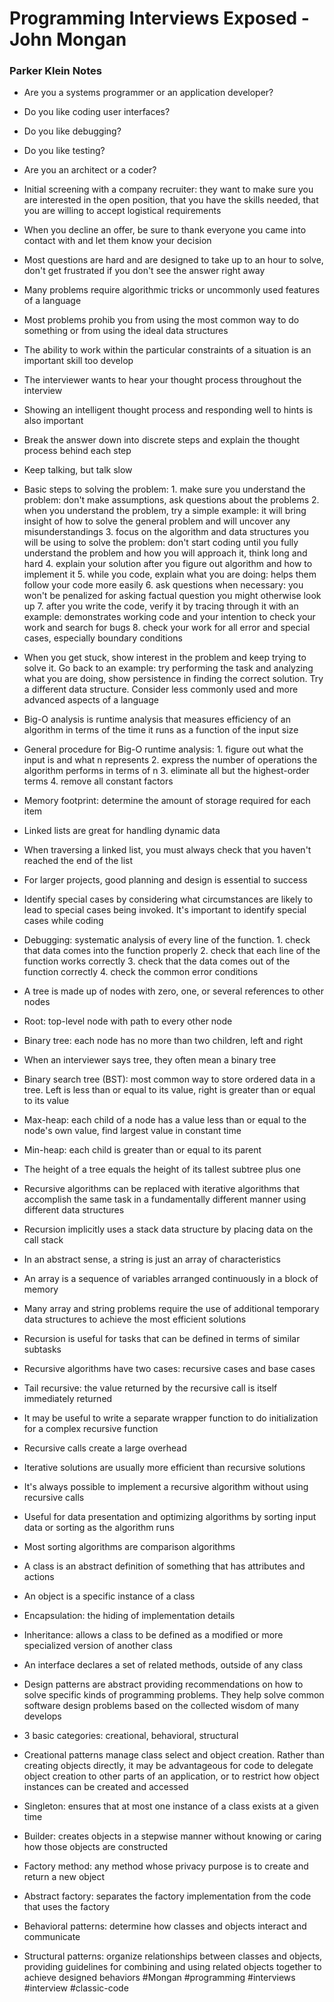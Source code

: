 #  Programming Interviews Exposed - John Mongan
### Parker Klein Notes
-   Are you a systems programmer or an application developer?
    
-   Do you like coding user interfaces?
    
-   Do you like debugging?
    
-   Do you like testing?
    
-   Are you an architect or a coder?
    
-   Initial screening with a company recruiter: they want to make sure you are interested in the open position, that you have the skills needed, that you are willing to accept logistical requirements
    
-   When you decline an offer, be sure to thank everyone you came into contact with and let them know your decision
    
-   Most questions are hard and are designed to take up to an hour to solve, don't get frustrated if you don't see the answer right away
    
-   Many problems require algorithmic tricks or uncommonly used features of a language
    
-   Most problems prohib you from using the most common way to do something or from using the ideal data structures
    
-   The ability to work within the particular constraints of a situation is an important skill too develop
    
-   The interviewer wants to hear your thought process throughout the interview
    
-   Showing an intelligent thought process and responding well to hints is also important
    
-   Break the answer down into discrete steps and explain the thought process behind each step
    
-   Keep talking, but talk slow
    
-   Basic steps to solving the problem: 1. make sure you understand the problem: don't make assumptions, ask questions about the problems 2. when you understand the problem, try a simple example: it will bring insight of how to solve the general problem and will uncover any misunderstandings 3. focus on the algorithm and data structures you will be using to solve the problem: don't start coding until you fully understand the problem and how you will approach it, think long and hard 4. explain your solution after you figure out algorithm and how to implement it 5. while you code, explain what you are doing: helps them follow your code more easily 6. ask questions when necessary: you won't be penalized for asking factual question you might otherwise look up 7. after you write the code, verify it by tracing through it with an example: demonstrates working code and your intention to check your work and search for bugs 8. check your work for all error and special cases, especially boundary conditions
    
-   When you get stuck, show interest in the problem and keep trying to solve it. Go back to an example: try performing the task and analyzing what you are doing, show persistence in finding the correct solution. Try a different data structure. Consider less commonly used and more advanced aspects of a language
    
-   Big-O analysis is runtime analysis that measures efficiency of an algorithm in terms of the time it runs as a function of the input size
    
-   General procedure for Big-O runtime analysis: 1. figure out what the input is and what n represents 2. express the number of operations the algorithm performs in terms of n 3. eliminate all but the highest-order terms 4. remove all constant factors
    
-   Memory footprint: determine the amount of storage required for each item
    
-   Linked lists are great for handling dynamic data
    
-   When traversing a linked list, you must always check that you haven't reached the end of the list
    
-   For larger projects, good planning and design is essential to success
    
-   Identify special cases by considering what circumstances are likely to lead to special cases being invoked. It's important to identify special cases while coding
    
-   Debugging: systematic analysis of every line of the function. 1. check that data comes into the function properly 2. check that each line of the function works correctly 3. check that the data comes out of the function correctly 4. check the common error conditions
    
-   A tree is made up of nodes with zero, one, or several references to other nodes
    
-   Root: top-level node with path to every other node
    
-   Binary tree: each node has no more than two children, left and right
    
-   When an interviewer says tree, they often mean a binary tree
    
-   Binary search tree (BST): most common way to store ordered data in a tree. Left is less than or equal to its value, right is greater than or equal to its value
    
-   Max-heap: each child of a node has a value less than or equal to the node's own value, find largest value in constant time
    
-   Min-heap: each child is greater than or equal to its parent
    
-   The height of a tree equals the height of its tallest subtree plus one
    
-   Recursive algorithms can be replaced with iterative algorithms that accomplish the same task in a fundamentally different manner using different data structures
    
-   Recursion implicitly uses a stack data structure by placing data on the call stack
    
-   In an abstract sense, a string is just an array of characteristics
    
-   An array is a sequence of variables arranged continuously in a block of memory
    
-   Many array and string problems require the use of additional temporary data structures to achieve the most efficient solutions
    
-   Recursion is useful for tasks that can be defined in terms of similar subtasks
    
-   Recursive algorithms have two cases: recursive cases and base cases
    
-   Tail recursive: the value returned by the recursive call is itself immediately returned
    
-   It may be useful to write a separate wrapper function to do initialization for a complex recursive function
    
-   Recursive calls create a large overhead
    
-   Iterative solutions are usually more efficient than recursive solutions
    
-   It's always possible to implement a recursive algorithm without using recursive calls
    
-   Useful for data presentation and optimizing algorithms by sorting input data or sorting as the algorithm runs
    
-   Most sorting algorithms are comparison algorithms
    
-   A class is an abstract definition of something that has attributes and actions
    
-   An object is a specific instance of a class
    
-   Encapsulation: the hiding of implementation details
    
-   Inheritance: allows a class to be defined as a modified or more specialized version of another class
    
-   An interface declares a set of related methods, outside of any class
    
-   Design patterns are abstract providing recommendations on how to solve specific kinds of programming problems. They help solve common software design problems based on the collected wisdom of many develops
    
-   3 basic categories: creational, behavioral, structural
    
-   Creational patterns manage class select and object creation. Rather than creating objects directly, it may be advantageous for code to delegate object creation to other parts of an application, or to restrict how object instances can be created and accessed
    
-   Singleton: ensures that at most one instance of a class exists at a given time
    
-   Builder: creates objects in a stepwise manner without knowing or caring how those objects are constructed
    
-   Factory method: any method whose privacy purpose is to create and return a new object
    
-   Abstract factory: separates the factory implementation from the code that uses the factory
    
-   Behavioral patterns: determine how classes and objects interact and communicate
    
-   Structural patterns: organize relationships between classes and objects, providing guidelines for combining and using related objects together to achieve designed behaviors
#Mongan
#programming #interviews #interview #classic-code 